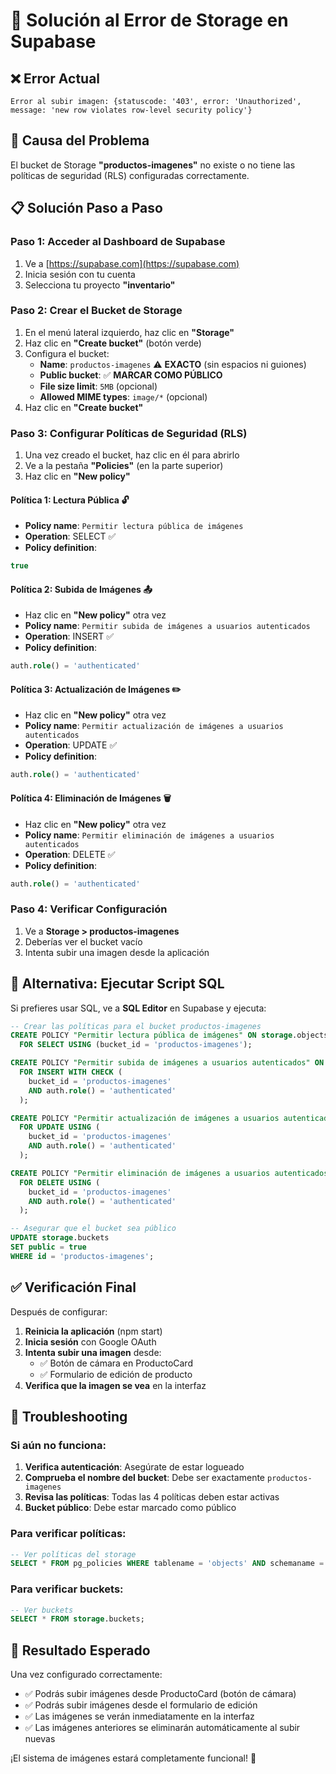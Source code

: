 # 🔧 Solución al Error de Storage en Supabase

## ❌ Error Actual
```
Error al subir imagen: {statuscode: '403', error: 'Unauthorized', message: 'new row violates row-level security policy'}
```

## 🎯 Causa del Problema
El bucket de Storage **"productos-imagenes"** no existe o no tiene las políticas de seguridad (RLS) configuradas correctamente.

## 📋 Solución Paso a Paso

### **Paso 1: Acceder al Dashboard de Supabase**
1. Ve a [https://supabase.com](https://supabase.com)
2. Inicia sesión con tu cuenta
3. Selecciona tu proyecto **"inventario"**

### **Paso 2: Crear el Bucket de Storage**
1. En el menú lateral izquierdo, haz clic en **"Storage"**
2. Haz clic en **"Create bucket"** (botón verde)
3. Configura el bucket:
   - **Name**: `productos-imagenes` ⚠️ **EXACTO** (sin espacios ni guiones)
   - **Public bucket**: ✅ **MARCAR COMO PÚBLICO**
   - **File size limit**: `5MB` (opcional)
   - **Allowed MIME types**: `image/*` (opcional)
4. Haz clic en **"Create bucket"**

### **Paso 3: Configurar Políticas de Seguridad (RLS)**
1. Una vez creado el bucket, haz clic en él para abrirlo
2. Ve a la pestaña **"Policies"** (en la parte superior)
3. Haz clic en **"New policy"**

#### **Política 1: Lectura Pública** 🔓
- **Policy name**: `Permitir lectura pública de imágenes`
- **Operation**: SELECT ✅
- **Policy definition**:
```sql
true
```

#### **Política 2: Subida de Imágenes** 📤
- Haz clic en **"New policy"** otra vez
- **Policy name**: `Permitir subida de imágenes a usuarios autenticados`
- **Operation**: INSERT ✅
- **Policy definition**:
```sql
auth.role() = 'authenticated'
```

#### **Política 3: Actualización de Imágenes** ✏️
- Haz clic en **"New policy"** otra vez
- **Policy name**: `Permitir actualización de imágenes a usuarios autenticados`
- **Operation**: UPDATE ✅
- **Policy definition**:
```sql
auth.role() = 'authenticated'
```

#### **Política 4: Eliminación de Imágenes** 🗑️
- Haz clic en **"New policy"** otra vez
- **Policy name**: `Permitir eliminación de imágenes a usuarios autenticados`
- **Operation**: DELETE ✅
- **Policy definition**:
```sql
auth.role() = 'authenticated'
```

### **Paso 4: Verificar Configuración**
1. Ve a **Storage > productos-imagenes**
2. Deberías ver el bucket vacío
3. Intenta subir una imagen desde la aplicación

## 🎯 Alternativa: Ejecutar Script SQL

Si prefieres usar SQL, ve a **SQL Editor** en Supabase y ejecuta:

```sql
-- Crear las políticas para el bucket productos-imagenes
CREATE POLICY "Permitir lectura pública de imágenes" ON storage.objects
  FOR SELECT USING (bucket_id = 'productos-imagenes');

CREATE POLICY "Permitir subida de imágenes a usuarios autenticados" ON storage.objects
  FOR INSERT WITH CHECK (
    bucket_id = 'productos-imagenes' 
    AND auth.role() = 'authenticated'
  );

CREATE POLICY "Permitir actualización de imágenes a usuarios autenticados" ON storage.objects
  FOR UPDATE USING (
    bucket_id = 'productos-imagenes' 
    AND auth.role() = 'authenticated'
  );

CREATE POLICY "Permitir eliminación de imágenes a usuarios autenticados" ON storage.objects
  FOR DELETE USING (
    bucket_id = 'productos-imagenes' 
    AND auth.role() = 'authenticated'
  );

-- Asegurar que el bucket sea público
UPDATE storage.buckets 
SET public = true 
WHERE id = 'productos-imagenes';
```

## ✅ Verificación Final

Después de configurar:

1. **Reinicia la aplicación** (npm start)
2. **Inicia sesión** con Google OAuth
3. **Intenta subir una imagen** desde:
   - ✅ Botón de cámara en ProductoCard
   - ✅ Formulario de edición de producto
4. **Verifica que la imagen se vea** en la interfaz

## 🚨 Troubleshooting

### **Si aún no funciona:**

1. **Verifica autenticación**: Asegúrate de estar logueado
2. **Comprueba el nombre del bucket**: Debe ser exactamente `productos-imagenes`
3. **Revisa las políticas**: Todas las 4 políticas deben estar activas
4. **Bucket público**: Debe estar marcado como público

### **Para verificar políticas:**
```sql
-- Ver políticas del storage
SELECT * FROM pg_policies WHERE tablename = 'objects' AND schemaname = 'storage';
```

### **Para verificar buckets:**
```sql
-- Ver buckets
SELECT * FROM storage.buckets;
```

## 📱 Resultado Esperado

Una vez configurado correctamente:
- ✅ Podrás subir imágenes desde ProductoCard (botón de cámara)
- ✅ Podrás subir imágenes desde el formulario de edición
- ✅ Las imágenes se verán inmediatamente en la interfaz
- ✅ Las imágenes anteriores se eliminarán automáticamente al subir nuevas

¡El sistema de imágenes estará completamente funcional! 🎉